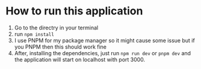 # How to run this application

1. Go to the directry in your terminal
2. run `npm install`
3. I use PNPM for my package manager so it might cause some issue but if you PNPM then this should work fine
4. After, installing the dependencies, just run `npm run dev` or `pnpm dev` and the application will start on localhost with port 3000.
